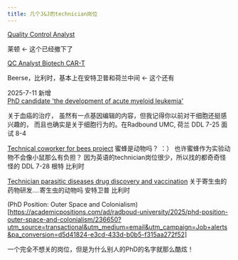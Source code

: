 ```yaml
---
title: 几个J&J的technician岗位
---
```

[Quality Control Analyst](https://www.careers.jnj.com/en/jobs/r-021260/quality-control-analyst/)

莱顿 <- 这个已经撤下了

[QC Analyst Biotech CAR-T](https://www.careers.jnj.com/en/jobs/r-021450/qc-analyst-biotech-car-t/)

Beerse，比利时，基本上在安特卫普和荷兰中间  <- 这个还有

2025-7-11 新增  
[PhD candidate 'the development of acute myeloid leukemia'](https://www.radboudumc.nl/en/vacancies/157521-phd-candidate-the-development-of-acute-myeloid-leukemia)

关于血癌的治疗， 虽然有一点基因编辑的内容，但我记得你以前对干细胞还挺感兴趣的， 而且也确实是关于细胞行为的。在Radbound UMC, 荷兰 DDL 7-25   面试 8-4

[Technical coworker for bees project](https://jobs.ugent.be/job/Merelbeke-Technical-coworker-for-bees-project-9820/824690702/?from=email&refid=15145706902&utm_source=J2WEmail&source=2&eid=25102-202517080617-23117484702&locale=en_GB)
蜜蜂是动物吗？ ：）   也许蜜蜂作为实验动物不会像小鼠那么有负担？ 因为英语的technician岗位很少，所以找的都奇奇怪怪的
DDL 7-28   根特 比利时

[Technician parasitic diseases drug discovery and vaccination](https://www.uantwerpen.be/nl/jobs/vacatures/atp/?q=4062&descr=laboratory-technician)
关于寄生虫的药物研发....寄生虫的动物吗
安特卫普 比利时  

(PhD Position: Outer Space and Colonialism)[https://academicpositions.com/ad/radboud-university/2025/phd-position-outer-space-and-colonialism/236650?utm_source=transactional&utm_medium=email&utm_campaign=Job+alerts&pa_conversion=d5d41824-e3cd-433d-b0b5-f315aa272f52]

一个完全不想关的岗位，但是为什么别人的PhD的名字就那么酷炫！
